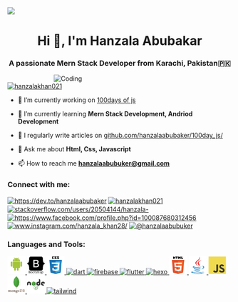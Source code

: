 <img  height="800" src="https://gifdb.com/images/high/coding-skills-loading-dk68v8z0hevjpuiv.gif">
<h1 align="center">Hi 👋, I'm Hanzala Abubakar</h1>
<h3 align="center">A passionate Mern Stack Developer from Karachi, Pakistan🇵🇰</h3>
<img align="right" alt="Coding" width="400"  src="https://raw.githubusercontent.com/TheDudeThatCode/TheDudeThatCode/master/Assets/Developer.gif">

<p align="left"> 
<a href="https://twitter.com/hanzalakhan021" target="blank">
<img src="https://img.shields.io/twitter/follow/hanzalakhan021?logo=twitter&style=for-the-badge" alt="hanzalakhan021" /></a> </p>

- 🔭 I’m currently working on [100days of js](github.com/hanzalaabubaker/100day_js/)

- 🌱 I’m currently learning **Mern Stack Development, Andriod Development**

- 📝 I regularly write articles on [github.com/hanzalaabubaker/100day_js/](github.com/hanzalaabubaker/100day_js/)

- 💬 Ask me about **Html, Css, Javascript**

- 📫 How to reach me **hanzalaabubuker@gmail.com**

<h3 align="left">Connect with me:</h3>
<p align="left">
<a href="https://dev.to/https://dev.to/hanzalaabubaker" target="blank"><img align="center" src="https://raw.githubusercontent.com/rahuldkjain/github-profile-readme-generator/master/src/images/icons/Social/devto.svg" alt="https://dev.to/hanzalaabubaker" height="30" width="40" /></a>
<a href="https://twitter.com/hanzalakhan021" target="blank"><img align="center" src="https://raw.githubusercontent.com/rahuldkjain/github-profile-readme-generator/master/src/images/icons/Social/twitter.svg" alt="hanzalakhan021" height="30" width="40" /></a>
<a href="https://stackoverflow.com/users/stackoverflow.com/users/20504144/hanzala-" target="blank"><img align="center" src="https://raw.githubusercontent.com/rahuldkjain/github-profile-readme-generator/master/src/images/icons/Social/stack-overflow.svg" alt="stackoverflow.com/users/20504144/hanzala-" height="30" width="40" /></a>
<a href="https://fb.com/https://www.facebook.com/profile.php?id=100087680312456" target="blank"><img align="center" src="https://raw.githubusercontent.com/rahuldkjain/github-profile-readme-generator/master/src/images/icons/Social/facebook.svg" alt="https://www.facebook.com/profile.php?id=100087680312456" height="30" width="40" /></a>
<a href="https://instagram.com/www.instagram.com/hanzala_khan28/" target="blank"><img align="center" src="https://raw.githubusercontent.com/rahuldkjain/github-profile-readme-generator/master/src/images/icons/Social/instagram.svg" alt="www.instagram.com/hanzala_khan28/" height="30" width="40" /></a>
<a href="https://medium.com/@hanzalaabubuker" target="blank"><img align="center" src="https://raw.githubusercontent.com/rahuldkjain/github-profile-readme-generator/master/src/images/icons/Social/medium.svg" alt="@hanzalaabubuker" height="30" width="40" /></a>
</p>

<h3 align="left">Languages and Tools:</h3>
<p align="left"> <a href="https://developer.android.com" target="_blank" rel="noreferrer"> <img src="https://raw.githubusercontent.com/devicons/devicon/master/icons/android/android-original-wordmark.svg" alt="android" width="40" height="40"/> </a> <a href="https://getbootstrap.com" target="_blank" rel="noreferrer"> <img src="https://raw.githubusercontent.com/devicons/devicon/master/icons/bootstrap/bootstrap-plain-wordmark.svg" alt="bootstrap" width="40" height="40"/> </a> <a href="https://www.w3schools.com/css/" target="_blank" rel="noreferrer"> <img src="https://raw.githubusercontent.com/devicons/devicon/master/icons/css3/css3-original-wordmark.svg" alt="css3" width="40" height="40"/> </a> <a href="https://dart.dev" target="_blank" rel="noreferrer"> <img src="https://www.vectorlogo.zone/logos/dartlang/dartlang-icon.svg" alt="dart" width="40" height="40"/> </a> <a href="https://firebase.google.com/" target="_blank" rel="noreferrer"> <img src="https://www.vectorlogo.zone/logos/firebase/firebase-icon.svg" alt="firebase" width="40" height="40"/> </a> <a href="https://flutter.dev" target="_blank" rel="noreferrer"> <img src="https://www.vectorlogo.zone/logos/flutterio/flutterio-icon.svg" alt="flutter" width="40" height="40"/> </a> <a href="hexo.io/" target="_blank" rel="noreferrer"> <img src="https://www.vectorlogo.zone/logos/hexoio/hexoio-icon.svg" alt="hexo" width="40" height="40"/> </a> <a href="https://www.w3.org/html/" target="_blank" rel="noreferrer"> <img src="https://raw.githubusercontent.com/devicons/devicon/master/icons/html5/html5-original-wordmark.svg" alt="html5" width="40" height="40"/> </a> <a href="https://www.java.com" target="_blank" rel="noreferrer"> <img src="https://raw.githubusercontent.com/devicons/devicon/master/icons/java/java-original.svg" alt="java" width="40" height="40"/> </a> <a href="https://developer.mozilla.org/en-US/docs/Web/JavaScript" target="_blank" rel="noreferrer"> <img src="https://raw.githubusercontent.com/devicons/devicon/master/icons/javascript/javascript-original.svg" alt="javascript" width="40" height="40"/> </a> <a href="https://www.mongodb.com/" target="_blank" rel="noreferrer"> <img src="https://raw.githubusercontent.com/devicons/devicon/master/icons/mongodb/mongodb-original-wordmark.svg" alt="mongodb" width="40" height="40"/> </a> <a href="https://nodejs.org" target="_blank" rel="noreferrer"> <img src="https://raw.githubusercontent.com/devicons/devicon/master/icons/nodejs/nodejs-original-wordmark.svg" alt="nodejs" width="40" height="40"/> </a> <a href="https://tailwindcss.com/" target="_blank" rel="noreferrer"> <img src="https://www.vectorlogo.zone/logos/tailwindcss/tailwindcss-icon.svg" alt="tailwind" width="40" height="40"/> </a> </p>

